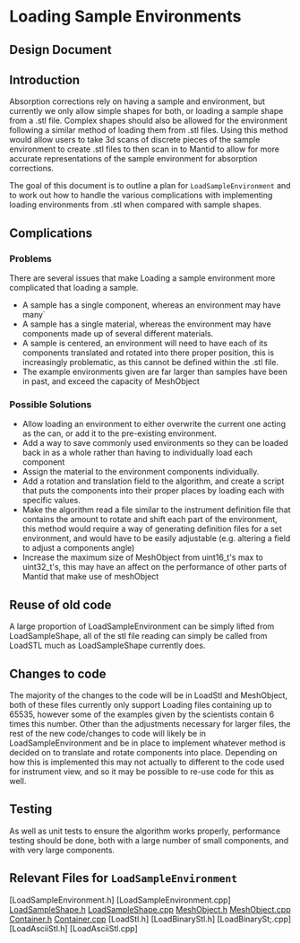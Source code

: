 # Loading Sample Environments
## Design Document

## Introduction
Absorption corrections rely on having a sample and environment, but currently we only allow simple shapes for both, or loading a sample shape from a .stl file. Complex shapes should also be allowed for the environment following a similar method of loading them from .stl files.  Using this method would allow users to take 3d scans of discrete pieces of the sample environment to create .stl files to then scan in to Mantid to allow for more accurate representations of the sample environment for absorption corrections.

The goal of this document is to outline a plan for `LoadSampleEnvironment` and to work out how to handle the various complications with implementing loading environments from .stl when compared with sample shapes.

## Complications

 ### Problems
There are several issues that make Loading a sample environment more complicated that loading a sample.
 * A sample has a single component, whereas an environment may have many`
 * A sample has a single material, whereas the environment may have components made up of several different materials.
 * A sample is centered, an environment will need to have each of its components translated and rotated into there proper position, this is increasingly problematic, as this cannot be defined within the .stl file.
  * The example environments given are far larger than samples have been in past, and exceed the capacity of MeshObject
 ### Possible Solutions
  * Allow loading an environment to either overwrite the current one acting as the can, or add it to the pre-existing environment.
  * Add a way to save commonly used environments so they can be loaded back in as a whole rather than having to individually load each component
  * Assign the material to the environment components individually.
  * Add a rotation and translation field to the algorithm, and create a script that puts the components into their proper places by loading each with specific values.
  * Make the algorithm read a file similar to the instrument definition file that contains the amount to rotate and shift each part of the environment, this method would require a way of generating definition files for a set environment, and would have to be easily adjustable (e.g. altering a field to adjust a components angle)
  * Increase the maximum size of MeshObject from uint16_t's max to uint32_t's, this may have an affect on the performance of other parts of Mantid that make use of meshObject
  
## Reuse of old code
A large proportion of LoadSampleEnvironment can be simply lifted from LoadSampleShape, all of the stl file reading can simply be called from LoadSTL much as LoadSampleShape currently does.

## Changes to code
The majority of the changes to the code will be in LoadStl and MeshObject, both of these files currently only support Loading files containing up to 65535, however some of the examples given by the scientists contain 6 times this number.  Other than the adjustments necessary for larger files, the rest of the new code/changes to code will likely be in LoadSampleEnvironment and be in place to implement whatever method is decided on to translate and rotate components into place.  Depending on how this is implemented this may not actually to different to the code used for instrument view, and so it may be possible to re-use code for this as well.
  
  
  
  
  
  
  
 ## Testing
  As well as unit tests to ensure the algorithm works properly, performance testing should be done, both with a large number of small components, and with very large components.
  
## Relevant Files for `LoadSampleEnvironment`
  [LoadSampleEnvironment.h]
  [LoadSampleEnvironment.cpp]
  [LoadSampleShape.h](https://github.com/mantidproject/mantid/blob/ef3ccb58e40735781011335e6b447a9ddd4d6e74/Framework/DataHandling/inc/MantidDataHandling/LoadSampleShape.h)
  [LoadSampleShape.cpp](https://github.com/mantidproject/mantid/blob/c17af71170b86e9ed4739364537d25e9e8ea49cb/Framework/DataHandling/src/LoadSampleShape.cpp)
  [MeshObject.h](https://github.com/mantidproject/mantid/blob/ef3ccb58e40735781011335e6b447a9ddd4d6e74/Framework/Geometry/inc/MantidGeometry/Objects/MeshObject.h)
  [MeshObject.cpp](https://github.com/mantidproject/mantid/blob/ef3ccb58e40735781011335e6b447a9ddd4d6e74/Framework/Geometry/src/Objects/MeshObject.cpp)
  [Container.h](https://github.com/mantidproject/mantid/blob/ef3ccb58e40735781011335e6b447a9ddd4d6e74/Framework/Geometry/inc/MantidGeometry/Instrument/Container.h)
  [Container.cpp](https://github.com/mantidproject/mantid/blob/ef3ccb58e40735781011335e6b447a9ddd4d6e74/Framework/Geometry/src/Instrument/Container.cpp)
  [LoadStl.h]
  [LoadBinaryStl.h]
  [LoadBinarySt;.cpp]
  [LoadAsciiStl.h]
  [LoadAsciiStl.cpp]
  